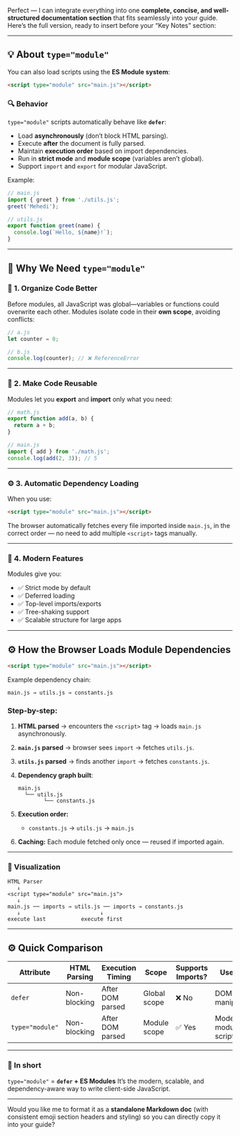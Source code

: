 Perfect — I can integrate everything into one **complete, concise, and well-structured documentation section** that fits seamlessly into your guide.
Here’s the full version, ready to insert before your “Key Notes” section:

---

## 💡 About `type="module"`

You can also load scripts using the **ES Module system**:

```html
<script type="module" src="main.js"></script>
```

### 🔍 Behavior

`type="module"` scripts automatically behave like **`defer`**:

* Load **asynchronously** (don’t block HTML parsing).
* Execute **after** the document is fully parsed.
* Maintain **execution order** based on import dependencies.
* Run in **strict mode** and **module scope** (variables aren’t global).
* Support `import` and `export` for modular JavaScript.

Example:

```js
// main.js
import { greet } from './utils.js';
greet('Mehedi');

// utils.js
export function greet(name) {
  console.log(`Hello, ${name}!`);
}
```

---

## 🧱 Why We Need `type="module"`

### 🧩 1. Organize Code Better

Before modules, all JavaScript was global—variables or functions could overwrite each other.
Modules isolate code in their **own scope**, avoiding conflicts:

```js
// a.js
let counter = 0;

// b.js
console.log(counter); // ❌ ReferenceError
```

---

### 🧠 2. Make Code Reusable

Modules let you **export** and **import** only what you need:

```js
// math.js
export function add(a, b) {
  return a + b;
}

// main.js
import { add } from './math.js';
console.log(add(2, 3)); // 5
```

---

### ⚙️ 3. Automatic Dependency Loading

When you use:

```html
<script type="module" src="main.js"></script>
```

The browser automatically fetches every file imported inside `main.js`, in the correct order — no need to add multiple `<script>` tags manually.

---

### 🚀 4. Modern Features

Modules give you:

* ✅ Strict mode by default
* ✅ Deferred loading
* ✅ Top-level imports/exports
* ✅ Tree-shaking support
* ✅ Scalable structure for large apps

---

## ⚙️ How the Browser Loads Module Dependencies

```html
<script type="module" src="main.js"></script>
```

Example dependency chain:

```
main.js → utils.js → constants.js
```

### Step-by-step:

1. **HTML parsed** → encounters the `<script>` tag → loads `main.js` asynchronously.

2. **`main.js` parsed** → browser sees `import` → fetches `utils.js`.

3. **`utils.js` parsed** → finds another `import` → fetches `constants.js`.

4. **Dependency graph built**:

   ```
   main.js
     └── utils.js
           └── constants.js
   ```

5. **Execution order:**

   * `constants.js` → `utils.js` → `main.js`

6. **Caching:** Each module fetched only once — reused if imported again.

---

### 🔁 Visualization

```
HTML Parser
   ↓
<script type="module" src="main.js">
   ↓
main.js ── imports → utils.js ── imports → constants.js
   ↓                         ↓
execute last           execute first
```

---

## ⚙️ Quick Comparison

| Attribute       | HTML Parsing | Execution Timing | Scope        | Supports Imports? | Use Case               |
| --------------- | ------------ | ---------------- | ------------ | ----------------- | ---------------------- |
| `defer`         | Non-blocking | After DOM parsed | Global scope | ❌ No              | DOM manipulation       |
| `type="module"` | Non-blocking | After DOM parsed | Module scope | ✅ Yes             | Modern modular scripts |

---

### 🧠 In short

`type="module"` = **`defer` + ES Modules**
It’s the modern, scalable, and dependency-aware way to write client-side JavaScript.

---

Would you like me to format it as a **standalone Markdown doc** (with consistent emoji section headers and styling) so you can directly copy it into your guide?

